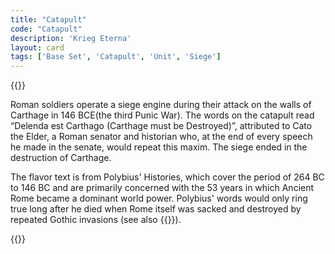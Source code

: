 ```yaml
---
title: "Catapult"
code: "Catapult"
description: 'Krieg Eterna'
layout: card
tags: ['Base Set', 'Catapult', 'Unit', 'Siege']
---
```

{{<card-detail-page title="Catapult" artwork="Catapulta by Edward Poynter (1868)">}}
<p>
Roman soldiers operate a siege engine during their attack on the walls of Carthage in 146 BCE(the third Punic War). The words on the catapult read “Delenda est Carthago (Carthage must be Destroyed)”, attributed to  Cato the Elder, a Roman senator and historian who, at the end of every speech he made in the senate, would repeat this maxim.  The siege ended in the destruction of Carthage.  
</p>
<p>
The flavor text is from Polybius' Histories, which cover the period of 264 BC to 146 BC and are primarily concerned with the 53 years in which Ancient Rome became a dominant world power. Polybius' words would only ring true long after he died when Rome itself was sacked and destroyed by repeated Gothic invasions (see also {{<cardlink name="Sack" code="sack">}}).
</p>
{{</card-detail-page>}}


